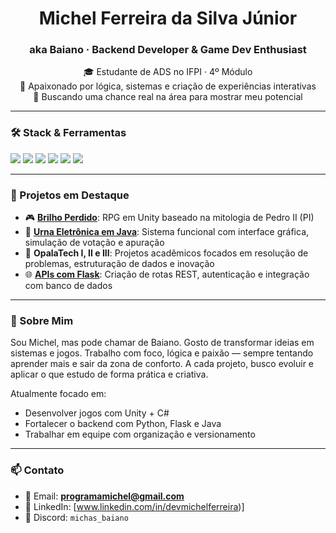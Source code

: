 <h1 align="center">Michel Ferreira da Silva Júnior</h1>
<h3 align="center">aka Baiano · Backend Developer & Game Dev Enthusiast</h3>

<p align="center">
  🎓 Estudante de ADS no IFPI · 4º Módulo<br>
  🧠 Apaixonado por lógica, sistemas e criação de experiências interativas<br>
  🚀 Buscando uma chance real na área para mostrar meu potencial
</p>

---

### 🛠️ Stack & Ferramentas

<p align="left">
  <img src="https://img.shields.io/badge/Java-ED8B00?style=for-the-badge&logo=java&logoColor=white" />
  <img src="https://img.shields.io/badge/Python-3776AB?style=for-the-badge&logo=python&logoColor=white" />
  <img src="https://img.shields.io/badge/Flask-000000?style=for-the-badge&logo=flask&logoColor=white" />
  <img src="https://img.shields.io/badge/Unity-000000?style=for-the-badge&logo=unity&logoColor=white" />
  <img src="https://img.shields.io/badge/C%23-239120?style=for-the-badge&logo=c-sharp&logoColor=white" />
  <img src="https://img.shields.io/badge/Git-F05032?style=for-the-badge&logo=git&logoColor=white" />
</p>

---

### 💼 Projetos em Destaque

- 🎮 [**Brilho Perdido**](https://github.com/MichasBaiano/Brilho-Perdido): RPG em Unity baseado na mitologia de Pedro II (PI)
- 🔐 [**Urna Eletrônica em Java**](https://github.com/RecantoDoJohn/ProjetoUrnaEletronica): Sistema funcional com interface gráfica, simulação de votação e apuração
- 🧪 **OpalaTech I, II e III**: Projetos acadêmicos focados em resolução de problemas, estruturação de dados e inovação
- 🌐 [**APIs com Flask**](https://github.com/sidnasc/capelao.bet): Criação de rotas REST, autenticação e integração com banco de dados

---

### 🧩 Sobre Mim

Sou Michel, mas pode chamar de Baiano. Gosto de transformar ideias em sistemas e jogos. Trabalho com foco, lógica e paixão — sempre tentando aprender mais e sair da zona de conforto. A cada projeto, busco evoluir e aplicar o que estudo de forma prática e criativa.

Atualmente focado em:

- Desenvolver jogos com Unity + C#
- Fortalecer o backend com Python, Flask e Java
- Trabalhar em equipe com organização e versionamento

---

### 📫 Contato

- 📧 Email: **programamichel@gmail.com**
- 💼 LinkedIn: [www.linkedin.com/in/devmichelferreira)]
- 💬 Discord: `michas_baiano`
